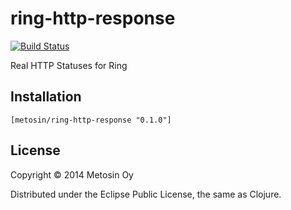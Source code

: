 # ring-http-response

[![Build Status](https://travis-ci.org/metosin/ring-http-response.png?branch=master)](https://travis-ci.org/metosin/ring-http-response)

Real HTTP Statuses for Ring

## Installation

    [metosin/ring-http-response "0.1.0"]

## License

Copyright © 2014 Metosin Oy

Distributed under the Eclipse Public License, the same as Clojure.

